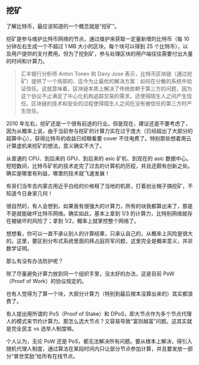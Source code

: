 ## 挖矿
了解比特币，最应该知道的一个概念就是“挖矿”。

挖矿是参与维护比特币网络的节点，通过维护来获取一定量新增的比特币（每 10 分钟左右生成一个不超过 1 MB 大小的区块，每个块可以得到 25 个比特币），以及用户提供的支付费用。但为了挖到矿，参与处理区块的用户端往往需要付出大量的时间和计算力。

> 汇丰银行分析师 Anton Tonev 和 Davy Jose 表示，比特币区块链（通过挖矿）提供了一个局部的、迄今为止最优的解决方案：如何在分散的系统中验证信任。这就意味着，区块链本质上解决了传统依赖于第三方的问题，因为这个协议不止满足了中心化机构追踪交易的需求，还使得陌生人之间产生信任。区块链的技术和安全的过程使得陌生人之间在没有被信任的第三方时产生信任。

2010 年左右，挖矿还是一个很有前途的行业。但是现在，建议还是不要考虑了，因为从概率上说，由于当前参与挖矿的计算力实在过于庞大（已经超出了大部分的超算中心），获得比特币的收益已经眼看要 cover 不住电费了。特别那些想着用云计算虚机来挖矿的想法，意义确实不大了。

从普通的 CPU、到后来的 GPU、到后来的 asic 矿机、到现在的 asic 数据中心。短短数间，比特币矿机的技术走完了过去的计算机的历程，并且还颇有创新之处。确实是哪里有利益，哪里的技术就飞速发展！

有哥们当年去内蒙古用近乎白给的价格租了当地的机房，打着创业幌子搞挖矿，不知道今日身家几何！

很自然的，有人会想到，如果我有很强大的计算力，所有的块我都算出来了，那是不是就能破坏比特币网络。确实如此，基本上拿到 1/3 的计算力，比特别网络就存在被破坏的风险了；拿到 1/2，概率上就掌控整个网络了。

想想看，你可以一直不承认别人的计算结果，只承认自己的，从概率上风险是很大的。这里，要区别分布式系统里面的拜占庭将军问题，这里完全是概率意义，并非数学证明。

那么有没有办法防护呢？

除了尽量避免计算力放到同一个组织手里，没太好的办法，这是目前 PoW（Proof of Work）的协议规定的。

也有人觉得为了算一个块，大部分计算力（特别到最后根本没算出来的）其实都浪费了。

有人提出用所谓的 PoS（Proof of Stake）和 DPoS，即大节点作为多个节点代理人的模式来节约计算力。那怎么选大节点？又容易导致“富则越富”问题。这其实就是完全民主 vs 选举人制度嘛。

个人认为，无论 PoW 还是 PoS，都无法解决所有问题。要从根本上解决，得引入随机代理人制度，通过算法在某段时间内只让部分节点参加计算，并且要发放一部分“普世奖励”给所有在线节点。